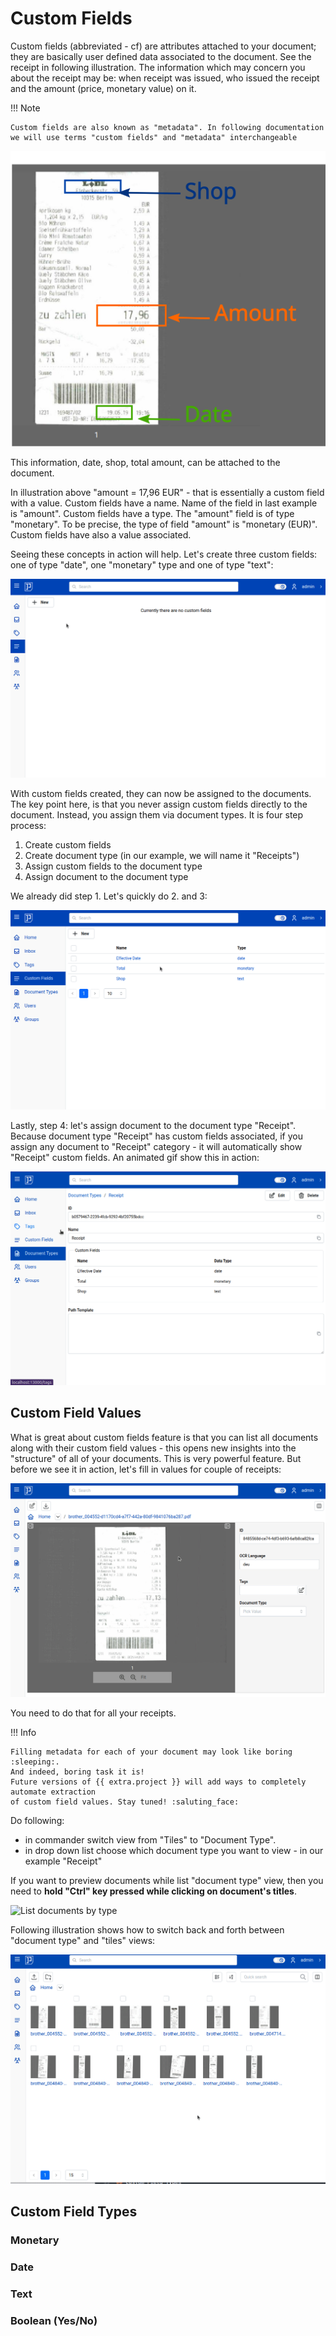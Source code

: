 # Custom Fields

Custom fields (abbreviated - cf) are attributes attached to your document; they are basically user
defined data associated to the document. See the receipt in following illustration.
The information which may concern you about the receipt may be: when receipt was issued,
who issued the receipt and the amount (price, monetary value) on it.


!!! Note

    Custom fields are also known as "metadata". In following documentation
    we will use terms "custom fields" and "metadata" interchangeable


![Custom fields example](img/custom-fields/custom-fields.svg)

This information, date, shop, total amount, can be attached to the document.

In illustration above "amount = 17,96 EUR" - that is essentially a custom field with a value.
Custom fields have a name. Name of the field in last example is "amount".
Custom fields have a type. The "amount" field is of type "monetary".
To be precise, the type of field "amount" is "monetary (EUR)".
Custom fields have also a value associated.

Seeing these concepts in action will help.
Let's create three custom fields: one of type "date", one "monetary" type
and one of type "text":


![Create custom fields](img/custom-fields/create-custom-fields.gif)


With custom fields created, they can now be assigned to the documents. The
key point here, is that you never assign custom fields directly to the document.
Instead, you assign them via document types.
It is four step process:

1. Create custom fields
2. Create document type (in our example, we will name it "Receipts")
3. Assign custom fields to the document type
4. Assign document to the document type

We already did step 1. Let's quickly do 2. and 3:

![Create document type with custom fields](img/custom-fields/create-document-type.gif)

Lastly, step 4: let's assign document to the document type "Receipt".
Because document type "Receipt" has custom fields associated, if you
assign any document to "Receipt" category - it will automatically
show "Receipt" custom fields. An animated gif show this in action:

![Assign document types](img/custom-fields/assign-document-types.gif)


## Custom Field Values

What is great about custom fields feature is that you can list all documents
along with their custom field values - this opens new insights
into the "structure" of all of your documents.
This is very powerful feature. But before we see it in action, let's
fill in values for couple of receipts:


![Fill in custom field values](img/custom-fields/fill-in-cfv.gif)

You need to do that for all your receipts.

!!! Info

    Filling metadata for each of your document may look like boring :sleeping:.
    And indeed, boring task it is!
    Future versions of {{ extra.project }} will add ways to completely automate extraction
    of custom field values. Stay tuned! :saluting_face:


Do following:

- in commander switch view from "Tiles" to "Document Type".
- in drop down list choose which document type you want to view - in our example "Receipt"

If you want to preview documents while list "document type" view, then you need to **hold
"Ctrl" key pressed while clicking on document's titles**.


![List documents by type](img/custom-fields/list-documents-by-type.gif)


Following illustration shows how to switch back and forth between "document type" and "tiles" views:

![Switch views](img/custom-fields/switch-views.gif)


## Custom Field Types


### Monetary

### Date

### Text

### Boolean (Yes/No)
